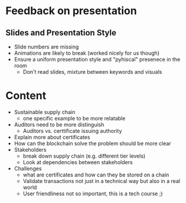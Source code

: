 # Feedback on presentation

## Slides and Presentation Style
- Slide numbers are missing
- Animations are likely to break (worked nicely for us though)
- Ensure a uniform presentation style and "pyhiscal" presenece in the room 
  - Don't read slides, mixture between keywords and visuals

# Content 
- Sustainable supply chain 
  - one specific example to be more relatable 
- Auditors need to be more distinguish
    - Auditors vs. certtificate issuing authority
- Explain more about certificates 
- How can the blockchain solve the problem should be more clear
- Stakeholders 
  - break down supply chain (e.g. different tier levels)
  - Look at dependencies between stakeholders
- Challenges 
  - what are certificates and how can they be stored on a chain 
  - Validate transactions not just in a technical way but also in a real world 
  - User friendliness not so important, this is a tech course ;)
